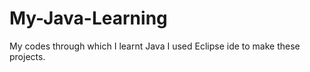 # My-Java-Learning
My codes through which I learnt Java 
I used Eclipse ide to make these projects.
